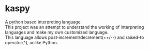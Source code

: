 # kaspy
A python based interpreting language<br>
This project was an attempt to understand the working of interpreting languages and make my own customized language.<br>
This language allows post-increment/decrement(++/--) and raised-to operator(^), unlike Python.<br>
